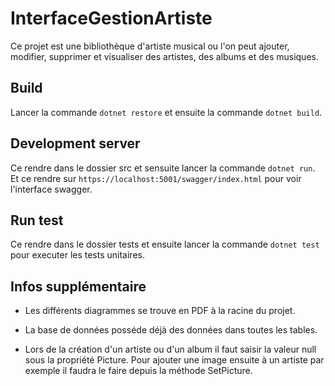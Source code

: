 # InterfaceGestionArtiste

Ce projet est une bibliothèque d'artiste musical ou l'on peut ajouter, modifier, supprimer et visualiser des artistes, des albums et des musiques.

## Build

Lancer la commande `dotnet restore` et ensuite la commande `dotnet build`.

## Development server

Ce rendre dans le dossier src et sensuite lancer la commande `dotnet run`. Et ce rendre sur `https://localhost:5001/swagger/index.html` pour voir l'interface swagger.

## Run test

Ce rendre dans le dossier tests et ensuite lancer la commande `dotnet test` pour executer les tests unitaires.

## Infos supplémentaire

- Les différents diagrammes se trouve en PDF à la racine du projet.

- La base de données posséde déjà des données dans toutes les tables.

- Lors de la création d'un artiste ou d'un album il faut saisir la valeur null sous la propriété Picture. Pour ajouter une image ensuite à un artiste par exemple il faudra le faire depuis la
méthode SetPicture.
